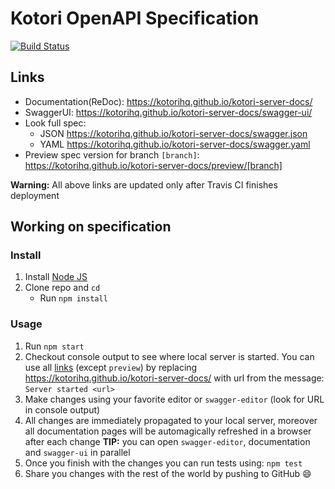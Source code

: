 # Kotori OpenAPI Specification
[![Build Status](https://travis-ci.org/kotorihq/kotori-server-docs.svg?branch=master)](https://travis-ci.org/kotorihq/kotori-server-docs)

## Links

- Documentation(ReDoc): https://kotorihq.github.io/kotori-server-docs/
- SwaggerUI: https://kotorihq.github.io/kotori-server-docs/swagger-ui/
- Look full spec:
    + JSON https://kotorihq.github.io/kotori-server-docs/swagger.json
    + YAML https://kotorihq.github.io/kotori-server-docs/swagger.yaml
- Preview spec version for branch `[branch]`: https://kotorihq.github.io/kotori-server-docs/preview/[branch]

**Warning:** All above links are updated only after Travis CI finishes deployment

## Working on specification
### Install

1. Install [Node JS](https://nodejs.org/)
2. Clone repo and `cd`
    + Run `npm install`

### Usage

1. Run `npm start`
2. Checkout console output to see where local server is started. You can use all [links](#links) (except `preview`) by replacing https://kotorihq.github.io/kotori-server-docs/ with url from the message: `Server started <url>`
3. Make changes using your favorite editor or `swagger-editor` (look for URL in console output)
4. All changes are immediately propagated to your local server, moreover all documentation pages will be automagically refreshed in a browser after each change
**TIP:** you can open `swagger-editor`, documentation and `swagger-ui` in parallel
5. Once you finish with the changes you can run tests using: `npm test`
6. Share you changes with the rest of the world by pushing to GitHub :smile:
